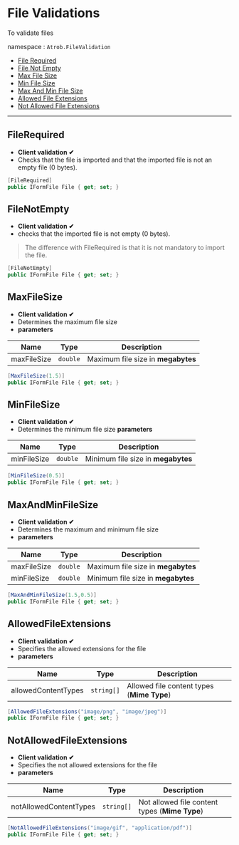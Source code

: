 # File Validations

To validate files

namespace : `Atrob.FileValidation`


-  [File Required](#filerequired)
-  [File Not Empty](#filenotempty)
-  [Max File Size](#maxfilesize)
-  [Min File Size](#minfilesize)
-  [Max And Min File Size](#maxandminfilesize)
-  [Allowed File Extensions](#allowedfileextensions)
-  [Not Allowed File Extensions](#notallowedfileextensions)

---
## FileRequired

- **Client validation ✔** 
- Checks that the file is imported and that the imported file is not an empty file (0 bytes).

```csharp
[FileRequired]
public IFormFile File { get; set; }
```

## FileNotEmpty
- **Client validation ✔** 
- checks that the imported file is not empty (0 bytes).

> The difference with FileRequired is that it is not mandatory to import the file.

```csharp
[FileNotEmpty]
public IFormFile File { get; set; }
```
## MaxFileSize
- **Client validation ✔** 
- Determines the maximum file size
- **parameters**

|Name|Type|Description|
|----|----|-----------|
|maxFileSize|`double`|Maximum file size in **megabytes**|

```csharp
[MaxFileSize(1.5)]
public IFormFile File { get; set; }
```

## MinFileSize
- **Client validation ✔** 
- Determines the minimum file size
**parameters**

|Name|Type|Description|
|----|----|-----------|
|minFileSize|`double`|Minimum file size in **megabytes**|

```csharp
[MinFileSize(0.5)]
public IFormFile File { get; set; }
```

## MaxAndMinFileSize
- **Client validation ✔** 
- Determines the maximum and minimum file size
- **parameters**

|Name|Type|Description|
|----|----|-----------|
|maxFileSize|`double`|Maximum file size in **megabytes**|
|minFileSize|`double`|Minimum file size in **megabytes**|

```csharp
[MaxAndMinFileSize(1.5,0.5)]
public IFormFile File { get; set; }
```

## AllowedFileExtensions
- **Client validation ✔** 
- Specifies the allowed extensions for the file
- **parameters**

|Name|Type|Description|
|----|----|-----------|
|allowedContentTypes|`string[]`|Allowed file content types (**Mime Type**)

```csharp
[AllowedFileExtensions("image/png", "image/jpeg")]
public IFormFile File { get; set; }
```

## NotAllowedFileExtensions
- **Client validation ✔** 
- Specifies the not allowed extensions for the file
- **parameters**

|Name|Type|Description|
|----|----|-----------|
|notAllowedContentTypes|`string[]`|Not allowed file content types  (**Mime Type**)

```csharp
[NotAllowedFileExtensions("image/gif", "application/pdf")]
public IFormFile File { get; set; }
```